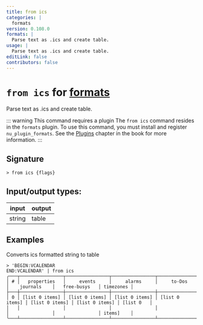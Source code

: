 ```yaml
---
title: from ics
categories: |
  formats
version: 0.108.0
formats: |
  Parse text as .ics and create table.
usage: |
  Parse text as .ics and create table.
editLink: false
contributors: false
---
```

<!-- This file is automatically generated. Please edit the command in https://github.com/nushell/nushell instead. -->

# `from ics` for [formats](/commands/categories/formats.md)

<div class='command-title'>Parse text as .ics and create table.</div>

::: warning This command requires a plugin
The `from ics` command resides in the `formats` plugin.
To use this command, you must install and register `nu_plugin_formats`.
See the [Plugins](/book/plugins.html) chapter in the book for more information.
:::


## Signature

```> from ics {flags} ```


## Input/output types:

| input  | output |
| ------ | ------ |
| string | table  |
## Examples

Converts ics formatted string to table
```nu
> 'BEGIN:VCALENDAR
END:VCALENDAR' | from ics
╭───┬────────────────┬────────────────┬────────────────┬────────────────┬────────────────┬────────────────┬───────────╮
│ # │   properties   │     events     │     alarms     │     to-Dos     │    journals    │   free-busys   │ timezones │
├───┼────────────────┼────────────────┼────────────────┼────────────────┼────────────────┼────────────────┼───────────┤
│ 0 │ [list 0 items] │ [list 0 items] │ [list 0 items] │ [list 0 items] │ [list 0 items] │ [list 0 items] │ [list 0   │
│   │                │                │                │                │                │                │ items]    │
╰───┴────────────────┴────────────────┴────────────────┴────────────────┴────────────────┴────────────────┴───────────╯

```
